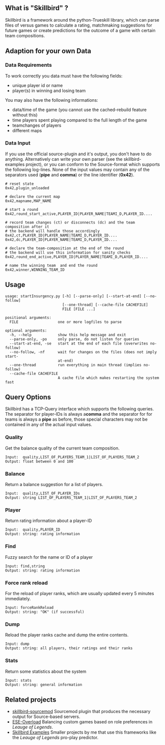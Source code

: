 ## What is "Skillbird" ?
Skillbird is a framework around the python-Trueskill library, which can parse files of versus games to calculate a rating, matchmaking suggestions for future games or create predictions for the outcome of a game with certain team compositions.

## Adaption for your own Data
### Data Requirements
To work correctly you data must have the following fields:
- unique player id or name
- player(s) in winning and losing team

You may also have the following informations:
- data/time of the game (you cannot use the cached-rebuild feature without this)
- time players spent playing compared to the full length of the game
- teamchanges of players
- different maps

### Data Input
If you use the official source-plugin and it's output, you don't have to do anything. Alternatively can write your own parser (see the skillbird-examples project), or you can conform to the Source-format which supports the following log-lines. None of the input values may contain any of the separators used (**pipe** and **comma**) or the line identifier (**0x42**).

    # reset state
    0x42,plugin_unloaded
    
    # declare the current map
    0x42,mapname,MAP_NAME
    
    # start a round
    0x42,round_start_active,PLAYER_ID|PLAYER_NAME|TEAMI_D,PLAYER_ID....
    
    # record team changes (ct) or disconnects (dc) and the team composition after it
    # the backend will handle those accordingly
    0x42,ct,PLAYER_ID|PLAYER_NAME|TEAMI_D,PLAYER_ID....
    0x42,dc,PLAYER_ID|PLAYER_NAME|TEAMI_D,PLAYER_ID....

    # declare the team-composition at the end of the round
    # the backend will use this information for sanity checks
    0x42,round_end_active,PLAYER_ID|PLAYER_NAME|TEAMI_D,PLAYER_ID....
    
    # name the winning team  and end the round
    0x42,winner,WINNING_TEAM_ID

## Usage
    usage: startInsurgency.py [-h] [--parse-only] [--start-at-end] [--no-follow]
                              [--one-thread] [--cache-file CACHEFILE]
                              FILE [FILE ...]
    
    positional arguments:
      FILE                  one or more logfiles to parse
    
    optional arguments:
      -h, --help            show this help message and exit
      --parse-only, -po     only parse, do not listen for queries
      --start-at-end, -se   start at the end of each file (overwrites no-follow)
      --no-follow, -nf      wait for changes on the files (does not imply start-
                            at-end)
      --one-thread          run everything in main thread (implies no-follow)
      --cache-file CACHEFILE
                            A cache file which makes restarting the system fast

## Query Options
Skillbird has a TCP-Query interface which supports the following queries. The separator for player-IDs is always a**comma** and the separator for for teams is always a **pipe** as before, those special characters may not be contained in any of the actual input values.

### Quality
Get the balance quality of the current team composition.

    Input:  quality,LIST_OF_PLAYERS_TEAM_1|LIST_OF_PLAYERS_TEAM_2
    Output: float between 0 and 100

### Balance
Return a balance suggestion for a list of players.
    
    Input:  quality,LIST_OF_PLAYER_IDs
    Output: string LIST_OF_PLAYERS_TEAM_1|LIST_OF_PLAYERS_TEAM_2

### Player
Return rating information about a player-ID

    Input:  quality,PLAYER_ID
    Output: string: rating information
   

### Find
Fuzzy search for the name or ID of a player

    Input: find,string
    Output: string: rating information

### Force rank reload
For the reload of player ranks, which are usually updated every 5 minutes immediately.

    Input: forceRankReload
    Output: string: "OK" (if successful)

### Dump
Reload the player ranks cache and dump the entire contents.

    Input: dump
    Output: string: all players, their ratings and their ranks

### Stats
Return some statistics about the system

    Input: stats
    Output: string: general information

## Related projects
- [skillbird-sourcemod](https://gitlab.com/Sheppy_/skillbird-sourcemod) Sourcemod plugin that produces the necessary output for Source-based servers.
- [ESE-Overload](https://gitlab.com/Sheppy_/ese-overlord) Balancing custom games based on role preferences in *Leauge of Legends*.
- [Skillbird Examples](https://gitlab.com/Sheppy_/skillbird-examples) Smaller projects by me that use this frameworks like the *Leauge of Legends* pro-play predictor.
